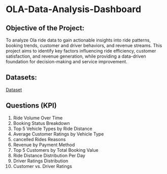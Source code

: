 # OLA-Data-Analysis-Dashboard
## Objective of the Project:
To analyze Ola ride data to gain actionable insights into ride patterns, booking trends, customer and driver behaviors, and revenue streams. This project aims to identify key factors influencing ride efficiency, customer satisfaction, and revenue generation, while providing a data-driven foundation for decision-making and service improvement.

## Datasets:
<a href="https://github.com/omsingh2020/OLA-Data-Analysis-Dashboard/blob/main/Bookings.csv">Dataset </a>

## Questions (KPI)
1. Ride Volume Over Time
2. Booking Status Breakdown
3. Top 5 Vehicle Types by Ride Distance
4. Average Customer Ratings by Vehicle Type
5. cancelled Rides Reasons
6. Revenue by Payment Method
7. Top 5 Customers by Total Booking Value
8. Ride Distance Distribution Per Day
9. Driver Ratings Distribution
10. Customer vs. Driver Ratings
